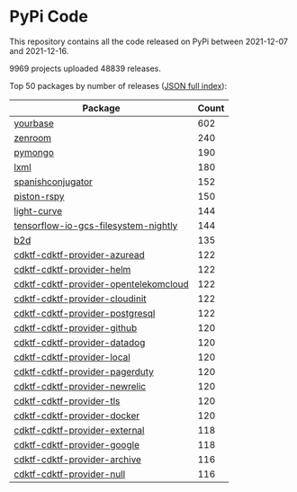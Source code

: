 # PyPi Code

This repository contains all the code released on PyPi between 2021-12-07 and 2021-12-16.

9969 projects uploaded 48839 releases. 

Top 50 packages by number of releases ([JSON full index](./index.json)):

| Package   | Count |
|-----------|-------|
| [yourbase](https://github.com/pypi-data/pypi-code-104/tree/import/yourbase) | 602 |
| [zenroom](https://github.com/pypi-data/pypi-code-104/tree/import/zenroom) | 240 |
| [pymongo](https://github.com/pypi-data/pypi-code-104/tree/import/pymongo) | 190 |
| [lxml](https://github.com/pypi-data/pypi-code-104/tree/import/lxml) | 180 |
| [spanishconjugator](https://github.com/pypi-data/pypi-code-104/tree/import/spanishconjugator) | 152 |
| [piston-rspy](https://github.com/pypi-data/pypi-code-104/tree/import/piston-rspy) | 150 |
| [light-curve](https://github.com/pypi-data/pypi-code-104/tree/import/light-curve) | 144 |
| [tensorflow-io-gcs-filesystem-nightly](https://github.com/pypi-data/pypi-code-104/tree/import/tensorflow-io-gcs-filesystem-nightly) | 144 |
| [b2d](https://github.com/pypi-data/pypi-code-104/tree/import/b2d) | 135 |
| [cdktf-cdktf-provider-azuread](https://github.com/pypi-data/pypi-code-104/tree/import/cdktf-cdktf-provider-azuread) | 122 |
| [cdktf-cdktf-provider-helm](https://github.com/pypi-data/pypi-code-104/tree/import/cdktf-cdktf-provider-helm) | 122 |
| [cdktf-cdktf-provider-opentelekomcloud](https://github.com/pypi-data/pypi-code-104/tree/import/cdktf-cdktf-provider-opentelekomcloud) | 122 |
| [cdktf-cdktf-provider-cloudinit](https://github.com/pypi-data/pypi-code-104/tree/import/cdktf-cdktf-provider-cloudinit) | 122 |
| [cdktf-cdktf-provider-postgresql](https://github.com/pypi-data/pypi-code-104/tree/import/cdktf-cdktf-provider-postgresql) | 122 |
| [cdktf-cdktf-provider-github](https://github.com/pypi-data/pypi-code-104/tree/import/cdktf-cdktf-provider-github) | 120 |
| [cdktf-cdktf-provider-datadog](https://github.com/pypi-data/pypi-code-104/tree/import/cdktf-cdktf-provider-datadog) | 120 |
| [cdktf-cdktf-provider-local](https://github.com/pypi-data/pypi-code-104/tree/import/cdktf-cdktf-provider-local) | 120 |
| [cdktf-cdktf-provider-pagerduty](https://github.com/pypi-data/pypi-code-104/tree/import/cdktf-cdktf-provider-pagerduty) | 120 |
| [cdktf-cdktf-provider-newrelic](https://github.com/pypi-data/pypi-code-104/tree/import/cdktf-cdktf-provider-newrelic) | 120 |
| [cdktf-cdktf-provider-tls](https://github.com/pypi-data/pypi-code-104/tree/import/cdktf-cdktf-provider-tls) | 120 |
| [cdktf-cdktf-provider-docker](https://github.com/pypi-data/pypi-code-104/tree/import/cdktf-cdktf-provider-docker) | 120 |
| [cdktf-cdktf-provider-external](https://github.com/pypi-data/pypi-code-104/tree/import/cdktf-cdktf-provider-external) | 118 |
| [cdktf-cdktf-provider-google](https://github.com/pypi-data/pypi-code-104/tree/import/cdktf-cdktf-provider-google) | 118 |
| [cdktf-cdktf-provider-archive](https://github.com/pypi-data/pypi-code-104/tree/import/cdktf-cdktf-provider-archive) | 116 |
| [cdktf-cdktf-provider-null](https://github.com/pypi-data/pypi-code-104/tree/import/cdktf-cdktf-provider-null) | 116 |
